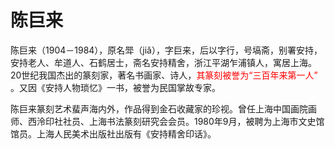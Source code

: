 # 陈巨来





​		陈巨来（1904－1984），原名斝（jiǎ），字巨来，后以字行，号塙斋，别署安持，安持老人、牟道人、石鹤居士，斋名安持精舍，浙江平湖乍浦镇人，寓居上海。20世纪我国杰出的篆刻家，著名书画家、诗人，<span style='color:red'>其篆刻被誉为“三百年来第一人”</span> 。又因《安持人物琐忆》一书，被誉为民国掌故专家。

​		陈巨来篆刻艺术蜚声海内外，作品得到金石收藏家的珍视。曾任上海中国画院画师、西泠印社社员、上海书法篆刻研究会会员。1980年9月，被聘为上海市文史馆馆员。上海人民美术出版社出版有《安持精舍印话》。













